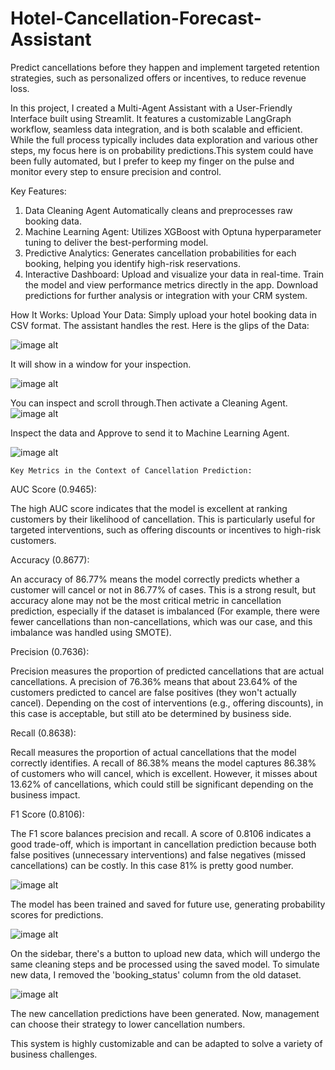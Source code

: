 # Hotel-Cancellation-Forecast-Assistant
Predict cancellations before they happen and implement targeted retention strategies, such as personalized offers or incentives, to reduce revenue loss.

In this project, I created a Multi-Agent Assistant with a User-Friendly Interface built using Streamlit. It features a customizable LangGraph workflow, seamless data integration, and is both scalable and efficient. While the full process typically includes data exploration and various other steps, my focus here is on probability predictions.This system could have been fully automated, but I prefer to keep my finger on the pulse and monitor every step to ensure precision and control.

Key Features:
1. Data Cleaning Agent
Automatically cleans and preprocesses raw booking data.
2. Machine Learning Agent:
Utilizes XGBoost with Optuna hyperparameter tuning to deliver the best-performing model.
3. Predictive Analytics:
Generates cancellation probabilities for each booking, helping you identify high-risk reservations.
4. Interactive Dashboard:
Upload and visualize your data in real-time.
Train the model and view performance metrics directly in the app.
Download predictions for further analysis or integration with your CRM system.

How It Works:
Upload Your Data:
Simply upload your hotel booking data in CSV format. The assistant handles the rest.
Here is the glips of the Data:

![image alt](https://github.com/boprosv/Hotel-Cancellation-Forecast-Assistant/blob/main/Screenshot%202025-03-05%20132321.png?raw=true)

It will show in a window for your inspection.

![image alt](https://github.com/boprosv/Hotel-Cancellation-Forecast-Assistant/blob/main/Screenshot%202025-03-05%20173732.png?raw=true)

You can inspect and scroll through.Then activate a Cleaning Agent.
![image alt](https://github.com/boprosv/Hotel-Cancellation-Forecast-Assistant/blob/main/Screenshot%202025-03-05%20174100.png?raw=true)

Inspect the data and Approve to send it to Machine Learning Agent.

![image alt](https://github.com/boprosv/Hotel-Cancellation-Forecast-Assistant/blob/main/Screenshot%202025-03-05%20130606.png?raw=true)

    Key Metrics in the Context of Cancellation Prediction:
    
AUC Score (0.9465):

The high AUC score indicates that the model is excellent at ranking customers by their likelihood of cancellation. This is particularly useful for targeted interventions, such as offering discounts or incentives to high-risk customers.

Accuracy (0.8677):

An accuracy of 86.77% means the model correctly predicts whether a customer will cancel or not in 86.77% of cases. This is a strong result, but accuracy alone may not be the most critical metric in cancellation prediction, especially if the dataset is imbalanced (For example, there were fewer cancellations than non-cancellations, which was our case, and this imbalance was handled using SMOTE).

Precision (0.7636):

Precision measures the proportion of predicted cancellations that are actual cancellations. A precision of 76.36% means that about 23.64% of the customers predicted to cancel are false positives (they won't actually cancel). Depending on the cost of interventions (e.g., offering discounts), in  this case is  acceptable, but still ato be determined by business side.

Recall (0.8638):

Recall measures the proportion of actual cancellations that the model correctly identifies. A recall of 86.38% means the model captures 86.38% of customers who will cancel, which is excellent. However, it misses about 13.62% of cancellations, which could still be significant depending on the business impact.


F1 Score (0.8106):

The F1 score balances precision and recall. A score of 0.8106 indicates a good trade-off, which is important in cancellation prediction because both false positives (unnecessary interventions) and false negatives (missed cancellations) can be costly. In this case  81% is pretty good number.

![image alt](https://github.com/boprosv/Hotel-Cancellation-Forecast-Assistant/blob/main/Screenshot%202025-03-05%20182453.png?raw=true)

The model has been trained and saved for future use, generating probability scores for predictions.

![image alt](https://github.com/boprosv/Hotel-Cancellation-Forecast-Assistant/blob/main/Screenshot%202025-03-05%20183245.png?raw=true)

On the sidebar, there's a button to upload new data, which will undergo the same cleaning steps and be processed using the saved model. To simulate new data, I removed the 'booking_status' column from the old dataset.

![image alt](https://github.com/boprosv/Hotel-Cancellation-Forecast-Assistant/blob/main/Screenshot%202025-03-05%20184102.png?raw=true)

The new cancellation predictions have been generated. Now, management can choose their strategy to lower cancellation numbers.

This system is highly customizable and can be adapted to solve a variety of business challenges.
